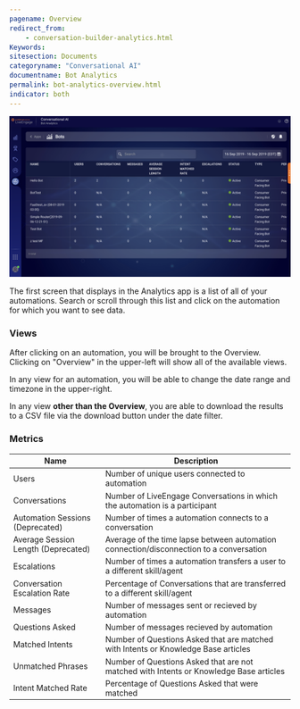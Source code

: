 ```yaml
---
pagename: Overview
redirect_from:
    - conversation-builder-analytics.html
Keywords:
sitesection: Documents
categoryname: "Conversational AI"
documentname: Bot Analytics
permalink: bot-analytics-overview.html
indicator: both
---
```


<img style="width:750px" src="img/beaut_ba_1.png">

The first screen that displays in the Analytics app is a list of all of your automations. Search or scroll through this list and click on the automation for which you want to see data.

### Views

After clicking on an automation, you will be brought to the Overview. Clicking on "Overview" in the upper-left will show all of the available views.

In any view for an automation, you will be able to change the date range and timezone in the upper-right.

In any view **other than the Overview**, you are able to download the results to a CSV file via the download button under the date filter.

<!--
#### Intents View

Info about how to improve bots, what certain things mean to performance.

#### Custom Events View

What are custom events? [Here](conversation-builder-conversation-builder-scripting-functions.html#log-custom-event)
-->
### Metrics

| Name | Description |
| --- | --- |
| Users | Number of unique users connected to automation |
| Conversations | Number of LiveEngage Conversations in which the automation is a participant |
| Automation Sessions (Deprecated) | Number of times a automation connects to a conversation |
| Average Session Length (Deprecated) | Average of the time lapse between automation connection/disconnection to a conversation |
| Escalations | Number of times a automation transfers a user to a different skill/agent |
| Conversation Escalation Rate | Percentage of Conversations that are transferred to a different skill/agent |
| Messages | Number of messages sent or recieved by automation |
| Questions Asked | Number of messages recieved by automation | 
| Matched Intents | Number of Questions Asked that are matched with Intents or Knowledge Base articles |
| Unmatched Phrases | Number of Questions Asked that are not matched with Intents or Knowledge Base articles |
| Intent Matched Rate | Percentage of Questions Asked that were matched | 
